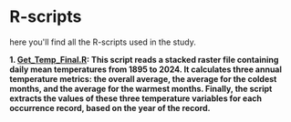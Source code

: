 # R-scripts

here you'll find all the R-scripts used in the study. 

<b>1.<b/> [Get_Temp_Final.R](https://github.com/oleon12/Tbrasiliensis_USrange/edit/main/R/Get_Temp_Final.R): This script reads a stacked raster file containing daily mean temperatures from 1895 to 2024. It calculates three annual temperature metrics: the overall average, the average for the coldest months, and the average for the warmest months. Finally, the script extracts the values of these three temperature variables for each occurrence record, based on the year of the record.
